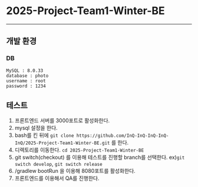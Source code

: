 # 2025-Project-Team1-Winter-BE

---

## 개발 환경
### DB
```text
MySQL : 8.0.33
database : photo
username : root
password : 1234
```

## 테스트
1. 프론트엔드 서버를 3000포트로 활성화한다.
2. mysql 설정을 한다.
3. bash를 킨 뒤에 `git clone https://github.com/InQ-InQ-InQ-InQ-InQ/2025-Project-Team1-Winter-BE.git` 를 한다.
4. 디렉토리를 이동한다. `cd 2025-Project-Team1-Winter-BE`
5. git switch(checkout) 를 이용해 테스트를 진행할 branch를 선택한다. ex)`git switch develop`, `git switch release`
6. /gradlew bootRun 을 이용해 8080포트를 활성화한다.
7. 프론트엔드를 이용해서 QA를 진행한다.
